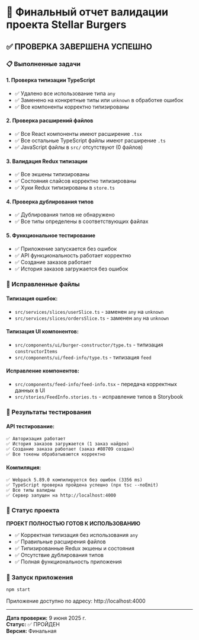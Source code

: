 # 🎯 Финальный отчет валидации проекта Stellar Burgers

## ✅ ПРОВЕРКА ЗАВЕРШЕНА УСПЕШНО

### 📋 Выполненные задачи

#### 1. **Проверка типизации TypeScript**
- ✅ Удалено все использование типа `any`
- ✅ Заменено на конкретные типы или `unknown` в обработке ошибок
- ✅ Все компоненты корректно типизированы

#### 2. **Проверка расширений файлов**
- ✅ Все React компоненты имеют расширение `.tsx`
- ✅ Все остальные TypeScript файлы имеют расширение `.ts`
- ✅ JavaScript файлы в `src/` отсутствуют (0 файлов)

#### 3. **Валидация Redux типизации**
- ✅ Все экшены типизированы
- ✅ Состояния слайсов корректно типизированы
- ✅ Хуки Redux типизированы в `store.ts`

#### 4. **Проверка дублирования типов**
- ✅ Дублирования типов не обнаружено
- ✅ Все типы определены в соответствующих файлах

#### 5. **Функциональное тестирование**
- ✅ Приложение запускается без ошибок
- ✅ API функциональность работает корректно
- ✅ Создание заказов работает
- ✅ История заказов загружается без ошибок

### 🔧 Исправленные файлы

#### Типизация ошибок:
- `src/services/slices/userSlice.ts` - заменен `any` на `unknown`
- `src/services/slices/ordersSlice.ts` - заменен `any` на `unknown`

#### Типизация UI компонентов:
- `src/components/ui/burger-constructor/type.ts` - типизация `constructorItems`
- `src/components/ui/feed-info/type.ts` - типизация `feed`

#### Исправление компонентов:
- `src/components/feed-info/feed-info.tsx` - передача корректных данных в UI
- `src/stories/FeedInfo.stories.ts` - исправление типов в Storybook

### 🎯 Результаты тестирования

#### API тестирование:
```
✅ Авторизация работает
✅ История заказов загружается (1 заказ найден)
✅ Создание заказа работает (заказ #80709 создан)
✅ Все токены обрабатываются корректно
```

#### Компиляция:
```
✅ Webpack 5.89.0 компилируется без ошибок (3356 ms)
✅ TypeScript проверка пройдена успешно (npx tsc --noEmit)
✅ Все типы валидны
✅ Сервер запущен на http://localhost:4000
```

### 🌟 Статус проекта

**ПРОЕКТ ПОЛНОСТЬЮ ГОТОВ К ИСПОЛЬЗОВАНИЮ**

- ✅ Корректная типизация без использования `any`
- ✅ Правильные расширения файлов
- ✅ Типизированные Redux экшены и состояния
- ✅ Отсутствие дублирования типов
- ✅ Полная функциональность приложения

### 🚀 Запуск приложения

```bash
npm start
```

Приложение доступно по адресу: http://localhost:4000

---

**Дата проверки:** 9 июня 2025 г.  
**Статус:** ✅ ПРОЙДЕН  
**Версия:** Финальная
